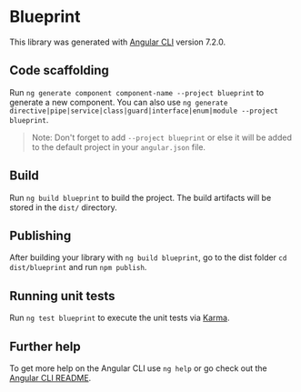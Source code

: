 # Blueprint

This library was generated with [Angular CLI](https://github.com/angular/angular-cli) version 7.2.0.

## Code scaffolding

Run `ng generate component component-name --project blueprint` to generate a new component. You can also use `ng generate directive|pipe|service|class|guard|interface|enum|module --project blueprint`.

> Note: Don't forget to add `--project blueprint` or else it will be added to the default project in your `angular.json` file.

## Build

Run `ng build blueprint` to build the project. The build artifacts will be stored in the `dist/` directory.

## Publishing

After building your library with `ng build blueprint`, go to the dist folder `cd dist/blueprint` and run `npm publish`.

## Running unit tests

Run `ng test blueprint` to execute the unit tests via [Karma](https://karma-runner.github.io).

## Further help

To get more help on the Angular CLI use `ng help` or go check out the [Angular CLI README](https://github.com/angular/angular-cli/blob/master/README.md).
